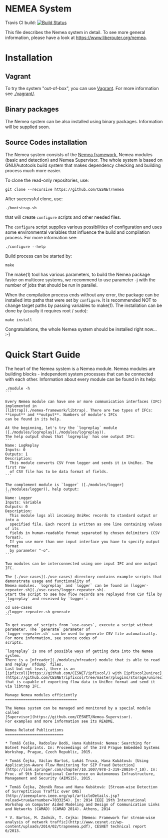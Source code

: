 NEMEA System
============

Travis CI build: [![Build Status](https://travis-ci.org/CESNET/Nemea.svg?branch=master)](https://travis-ci.org/CESNET/Nemea)

This file describes the Nemea system in detail. To see more general information,
please have a look at https://www.liberouter.org/nemea.

Installation
============

Vagrant
-------

To try the system "out-of-box", you can use [Vagrant](https://www.vagrantup.com/).
For more information see [./vagrant/](./vagrant/).

Binary packages
---------------

The Nemea system can be also installed using binary packages. Information will
be supplied soon.

Source Codes installation
-------------------------

The Nemea system consists of the [Nemea framework](cejkato2/Nemea-Framework), Nemea modules (basic and detection) and Nemea Supervisor. The whole system
is based on GNU/Autotools build system that makes dependency checking and
building process much more easier.

To clone the read-only repositories, use:

```
git clone --recursive https://github.com/CESNET/nemea
```

After successful clone, use:
```
./bootstrap.sh
```
that will create `configure` scripts and other needed files.

The `configure` script supplies various possibilities of
configuration and uses some environmental variables that influence the build
and compilation process. For more information see:
```
./configure --help
```

Build process can be started by:

```
make
```

The make(1) tool has various parameters, to build the Nemea package faster on
multicore systems, we recommend to use parameter -j with the number of jobs
that should be run in parallel.

When the compilation process ends without any error, the package can be installed
into paths that were set by `configure`. It is recommended NOT to change
target paths by passing variables to make(1).
The installation can be done by (usually it requires root / sudo):

```
make install
```

Congratulations, the whole Nemea system should be installed right now... :-)

Quick Start Guide
=================

The heart of the Nemea system is a Nemea module. Nemea modules are building blocks - independent system processes
that can be connected with each other. Information about every module can be found in its help:
````
./module -h
```

Every Nemea module can have one or more communication interfaces (IFC) implemented in
[libtrap](./nemea-framework/libtrap). There are two types of IFCs: **input** and **output**. Numbers of module's IFCs
can be found in its help.

At the beginning, let's try the `logreplay` module ([./modules/logreplay](./modules/logreplay)).
The help output shows that `logreplay` has one output IFC:
```
Name: LogReplay
Inputs: 0
Outputs: 1
Description:
  This module converts CSV from logger and sends it in UniRec. The first row
  of CSV file has to be data format of fields.
```

The complement module is `logger` ([./modules/logger](./modules/logger)), help output:
```
Name: Logger
Inputs: variable
Outputs: 0
Description:
  This module logs all incoming UniRec records to standard output or into a
  specified file. Each record is written as one line containing values of its
  fields in human-readable format separated by chosen delimiters (CSV format).
  If you use more than one input interface you have to specify output format
  by parameter "-o".
```

Two modules can be interconnected using one input IFC and one output IFC.

The [./use-cases](./use-cases) directory contains example scripts that demonstrate usage and functionality of
Nemea modules. `logreplay` and `logger` can be found in [logger-repeater.sh](./use-cases/logger-repeater.sh).
Start the script to see how flow records are replayed from CSV file by `logreplay` and received by `logger`:
```
cd use-cases
./logger-repeater.sh generate
```

To get usage of scripts from `use-cases`, execute a script without parameter. The `generate` parameter of
`logger-repeater.sh` can be used to generate CSV file automatically. For more information, see source codes of
scripts.

`logreplay` is one of possible ways of getting data into the Nemea system.
There is a [nfreader](./modules/nfreader) module that is able to read and replay `nfdump` files.
Last but not least, there is an [ipfixcol(]https://github.com/CESNET/ipfixcol/) with [ipfixcol2unirec](https://github.com/CESNET/ipfixcol/tree/master/plugins/storage/unirec)
that is capable of exporting flow data in UniRec format and send it via libtrap IFC.

Manage Nemea modules efficiently
================================

The Nemea system can be managed and monitored by a special module called
[Supervisor](https://github.com/CESNET/Nemea-Supervisor).
For examples and more information see its README.

Nemea Related Publications
==========================

* Tomáš Čejka, Radoslav Bodó, Hana Kubátová: Nemea: Searching for Botnet Footprints. In: Proceedings of the 3rd Prague Embedded Systems Workshop, Prague, Czech Republic, 2015.

* Tomáš Čejka, Václav Bartoš, Lukáš Truxa, Hana Kubátová: [Using Application-Aware Flow Monitoring for SIP Fraud Detection](http://link.springer.com/chapter/10.1007/978-3-319-20034-7_10). In: Proc. of 9th International Conference on Autonomous Infrastructure, Management and Security (AIMS15), 2015.

* Tomáš Čejka, Zdeněk Rosa and Hana Kubátová: [Stream-wise Detection of Surreptitious Traffic over DNS](http://ieeexplore.ieee.org/xpl/articleDetails.jsp?reload=true&arnumber=7033254). In: 2014 IEEE 19th International Workshop on Computer Aided Modeling and Design of Communication Links and Networks (CAMAD) (CAMAD 2014). Athens, 2014

* V. Bartos, M. Zadnik, T. Cejka: [Nemea: Framework for stream-wise analysis of network traffic](http://www.cesnet.cz/wp-content/uploads/2014/02/trapnemea.pdf), CESNET technical report 6/2013.

